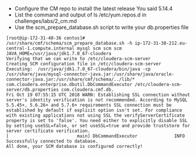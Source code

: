 * Configure the CM repo to install the latest release
You said 5.14.4
* List the command and output of ls /etc/yum.repos.d in challenges/labs/2_cm.md
* Use the scm_prepare_database.sh script to write your db.properties file
```
[root@ip-172-31-40-36 centos]# /usr/share/cmf/schema/scm_prepare_database.sh -h ip-172-31-38-212.eu-central-1.compute.internal mysql scm scm scm
JAVA_HOME=/usr/java/jdk1.7.0_67-cloudera
Verifying that we can write to /etc/cloudera-scm-server
Creating SCM configuration file in /etc/cloudera-scm-server
Executing:  /usr/java/jdk1.7.0_67-cloudera/bin/java -cp /usr/share/java/mysql-connector-java.jar:/usr/share/java/oracle-connector-java.jar:/usr/share/cmf/schema/../lib/* com.cloudera.enterprise.dbutil.DbCommandExecutor /etc/cloudera-scm-server/db.properties com.cloudera.cmf.db.
Fri Oct 19 07:55:15 UTC 2018 WARN: Establishing SSL connection without server's identity verification is not recommended. According to MySQL 5.5.45+, 5.6.26+ and 5.7.6+ requirements SSL connection must be established by default if explicit option isn't set. For compliance with existing applications not using SSL the verifyServerCertificate property is set to 'false'. You need either to explicitly disable SSL by setting useSSL=false, or set useSSL=true and provide truststore for server certificate verification.
[                          main] DbCommandExecutor              INFO  Successfully connected to database.
All done, your SCM database is configured correctly!
```
